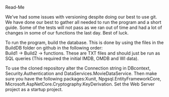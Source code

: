 
Read-Me

We’ve had some issues with versioning despite doing our best to use git.
We have done our best to gather all needed to run the program and a short guide. 
Some of the tests will not pass as we ran out of time and had a lot of changes in some of our functions the last day. Best of luck.

To run the program, build the database. This is done by using the files in the BuildDB folder on github in the following order:   
Build1 -> Build2 -> functions. These are TXT files and should just be run as SQL queries (This required the initial IMDB, OMDB and WI data).  

To use the cloned repository alter the Connection string in DBcontext, Security.Authentication and DataServices.MovieDataService. 
Then make sure you have the following packages:Xunit, Npgsql.EntityFrameworkCore, Microsoft.AspNetCore.Cryptography.KeyDerivation. 
Set the Web Server project as a startup project. 
